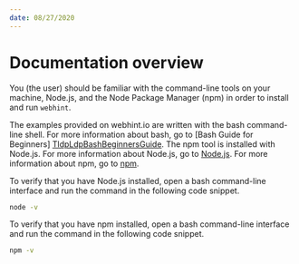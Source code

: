 ```yaml
---
date: 08/27/2020
---
```

# Documentation overview

You \(the user\) should be familiar with the command-line tools on your machine, Node.js, and the Node Package Manager \(npm\) in order to install and run `webhint`.

The examples provided on webhint.io are written with the bash command-line shell.  For more information about bash, go to [Bash Guide for Beginners] [TldpLdpBashBeginnersGuide].
The npm tool is installed with Node.js.  For more information about Node.js, go to [Node.js][NodejsAbout].  For more information about npm, go to [npm][NpmjsAbout].

To verify that you have Node.js installed, open a bash command-line interface and run the command in the following code snippet.

```bash
node -v
```

To verify that you have npm installed, open a bash command-line interface and run the command in the following code snippet.

```bash
npm -v
```

<!-- links -->

[NodejsAbout]: https://nodejs.org/en/about "About Node.js(r) | Node.js"

[NpmjsAbout]: https://www.npmjs.com/about "About npm | npm"

[TldpLdpBashBeginnersGuide]: https://tldp.org/LDP/Bash-Beginners-Guide/html/Bash-Beginners-Guide.html "Bash Guide for Beginners | The Linux Documentation Project"
